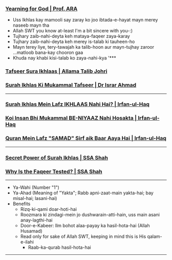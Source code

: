 ### [Yearning for God | Prof. ARA](https://www.youtube.com/shorts/VyaGXuP8azc)
* Uss Ikhlas kay mamooli say zaray ko joo ibtada-e-hayat mayn merey naseeb mayn tha
* Allah SWT you know at-least I'm a bit sincere with you-:)
* Tujhary zaib-nahi-deyta keh mataya-faqeer zaya-karay
* Tujhary zaib-nahi-deyta keh merey is-talab ki tauheen-ho
* Mayn terey liye, tery-tawajah ka talib-hoon aur mayn-tujhay zaroor ...matloob bana-kay chooron gaa
* Khuda nay khabi kisi-talab ko zaya-nahi-kya
'***

### [Tafseer Sura Ikhlaas | Allama Talib Johri](https://www.youtube.com/watch?v=JXtHhs7ypf0)
### [Surah Ikhlas Ki Mukammal Tafseer | Dr Israr Ahmad](https://www.youtube.com/watch?v=EUwcHu4Bh4g)

***

### [Surah Ikhlas Mein Lafz IKHLAAS Nahi Hai? | Irfan-ul-Haq](https://www.youtube.com/watch?v=6a0DB8fM2_8)
### [Koi Insan Bhi Mukammal BE-NIYAAZ Nahi Hosakta | Irfan-ul-Haq](https://www.youtube.com/watch?v=iVEVxq5vnhY)
### [Quran Mein Lafz "SAMAD" Sirf aik Baar Aaya Hai | Irfan-ul-Haq](https://www.youtube.com/watch?v=34b-vbh-EtQ)

***

### [Secret Power of Surah Ikhlas | SSA Shah](https://www.youtube.com/watch?v=XkttxfPa5cI)
### [Why Is the Faqeer Tested? | SSA Shah](https://www.youtube.com/watch?v=-xV82vZBIgM)

***

* Ya-Wahi (Number "1")
* Ya-Ahad (Meaning of "Yakta"; Rabb apni-zaat-main yakta-hai; bay misal-hai; lasani-hai)
* Benefits
    * Rizq-ki-qami doar-hoti-hai
    * Roozmara ki zindagi-mein jo dushwarain-atti-hain, uss main asani anay-lagthi-hai
    * Door-e-Kabeer: Ilm bohot alaa-payay ka hasil-hota-hai (Allah Husamad)
    * Read only for sake of Allah SWT, keeping in mind this is His qalam-e-ilahi
        * Raab-ka-qurab hasil-hota-hai
***
